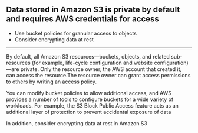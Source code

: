 ## Data stored in Amazon S3 is private by default and requires AWS credentials for access
- Use bucket policies for granular access to objects
- Consider encrypting data at rest

--------------------------------------------------------------------------
By default, all Amazon S3 resources—buckets, objects, and related sub-resources (for example, life-cycle configuration and website configuration)—are private. Only the resource owner, the AWS account that created it, can access the resource.The resource owner can grant access permissions to others by writing an access policy.

You can modify bucket policies to allow additional access, and AWS provides a number of tools to configure buckets for a wide variety of workloads. For example, the S3 Block Public Access feature acts as an additional layer of protection to prevent accidental exposure of data

In addition, consider encrypting data at rest in Amazon S3
